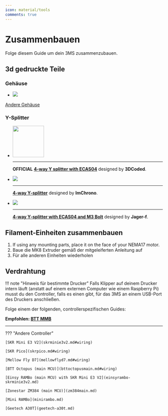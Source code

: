 ```yaml
---
icon: material/tools
comments: true
---
```


# Zusammenbauen

Folge diesem Guide um dein 3MS zusammenzubauen.

## 3d gedruckte Teile

### Gehäuse

<div class="grid cards" markdown>

- [![](https://media.printables.com/media/prints/1108644/images/8783933_d13beec9-e7d8-47ec-942a-5d3f9dd987ab_0b49a030-f2c5-4465-b8cd-9d605b9f3275/thumbs/inside/1600x1200/png/enclosure_2025-jan-26_01-37-57pm-000_customizedview21389847222_png.webp)](https://www.printables.com/model/1108644-beta-3home-3ms-hybrid-official-modular-enclosure/files)

</div>

[Andere Gehäuse](https://www.printables.com/search/models?q=3ms)

### Y-Splitter

<div class="grid cards" markdown>

- 
    <img src="https://media.printables.com/media/prints/1103095/images/8338186_1e66aafd-0187-42a4-bed7-420d532541cb_9d93d093-db12-434a-a4c1-8aa2e3bf8fc3/thumbs/inside/1600x1200/png/img_0424.webp" height="100" />

    ---

    **OFFICIAL** **[4-way Y splitter with ECAS04](https://www.printables.com/model/1103095-4-way-y-splitter-with-ecas04)** designed by **3DCoded**.

- ![](https://media.printables.com/media/prints/1042279/images/7911671_cf864755-81d4-4b1d-a9f2-1c4f1d77bc24_9ce3f0a3-2276-419e-8c8c-faa9a5ec9ef3/thumbs/inside/1600x1200/jpg/photo_2024-10-18_18-33-02.webp)

    ---

    **[4-way Y-splitter](https://www.printables.com/model/1042279-no-catch-4-way-y-splitter-pc4-m10)** designed by **ImChrono**.

- ![](https://media.printables.com/media/prints/1092036/images/8258786_8a2ebad0-2344-4455-8620-5de05c3bdb3c_712845da-7242-48d9-b5d1-c9bc95b64d00/thumbs/inside/1600x1200/png/5.webp)

    ---

    **[4-way Y-splitter with ECAS04 and M3 Bolt](https://www.printables.com/model/1092036-4-tube-y-splitter-for-mmu)** designed by **Jager-f**.

</div>

## Filament-Einheiten zusammenbauen

1. If using any mounting parts, place it on the face of your NEMA17 motor.
2. Baue die MK8 Extruder gemäß der mitgeleiferten Anleitung auf
3. Für alle anderen Einheiten wiederholen

## Verdrahtung

!!! note "Hinweis für bestimmte Drucker"
    Falls Klipper auf deinem Drucker intern läuft (anstatt auf einem externen Computer wie einem Raspberry Pi) musst du den Controller, falls es einen gibt, für das 3MS an einem USB-Port des Druckers anschließen.

Folge einem der folgenden, controllerspezifischen Guides:

**Empfohlen: [BTT MMB](bttmmb.md#wiring)**

---

??? "Andere Controller"

    [SKR Mini E3 V2](skrminie3v2.md#wiring)
    
    [SKR Pico](skrpico.md#wiring)
    
    [Mellow Fly D7](mellowflyd7.md#wiring)
    
    [BTT Octopus (main MCU)](bttoctopusmain.md#wiring)
    
    [Einsy RAMBo (main MCU) with SKR Mini E3 V2](einsyrambo-skrminie3v2.md)
    
    [Zonestar ZM384 (main MCU)](zm384main.md)
    
    [Mini RAMBo](minirambo.md)
    
    [Geetech A30T](geetech-a30t.md)